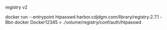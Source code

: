 
registry v2

docker run --entrypoint htpasswd harbor.cdjdgm.com/library/registry:2.7.1 -Bbn docker Docker12345  > ./volume/registry/conf/auth/htpasswd
